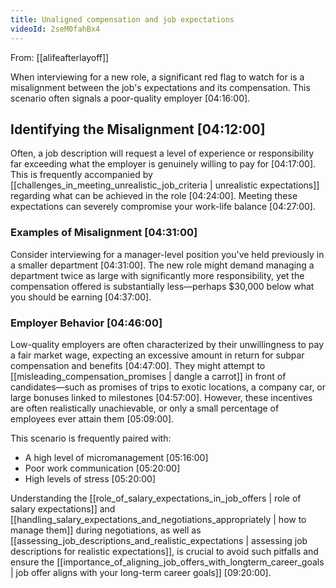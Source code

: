 ```yaml
---
title: Unaligned compensation and job expectations
videoId: 2seM0fahBx4
---
```


From: [[alifeafterlayoff]] <br/> 

When interviewing for a new role, a significant red flag to watch for is a misalignment between the job's expectations and its compensation. This scenario often signals a poor-quality employer <a class="yt-timestamp" data-t="04:16:00">[04:16:00]</a>.

## Identifying the Misalignment <a class="yt-timestamp" data-t="04:12:00">[04:12:00]</a>

Often, a job description will request a level of experience or responsibility far exceeding what the employer is genuinely willing to pay for <a class="yt-timestamp" data-t="04:17:00">[04:17:00]</a>. This is frequently accompanied by [[challenges_in_meeting_unrealistic_job_criteria | unrealistic expectations]] regarding what can be achieved in the role <a class="yt-timestamp" data-t="04:24:00">[04:24:00]</a>. Meeting these expectations can severely compromise your work-life balance <a class="yt-timestamp" data-t="04:27:00">[04:27:00]</a>.

### Examples of Misalignment <a class="yt-timestamp" data-t="04:31:00">[04:31:00]</a>
Consider interviewing for a manager-level position you've held previously in a smaller department <a class="yt-timestamp" data-t="04:31:00">[04:31:00]</a>. The new role might demand managing a department twice as large with significantly more responsibility, yet the compensation offered is substantially less—perhaps $30,000 below what you should be earning <a class="yt-timestamp" data-t="04:37:00">[04:37:00]</a>.

### Employer Behavior <a class="yt-timestamp" data-t="04:46:00">[04:46:00]</a>
Low-quality employers are often characterized by their unwillingness to pay a fair market wage, expecting an excessive amount in return for subpar compensation and benefits <a class="yt-timestamp" data-t="04:47:00">[04:47:00]</a>. They might attempt to [[misleading_compensation_promises | dangle a carrot]] in front of candidates—such as promises of trips to exotic locations, a company car, or large bonuses linked to milestones <a class="yt-timestamp" data-t="04:57:00">[04:57:00]</a>. However, these incentives are often realistically unachievable, or only a small percentage of employees ever attain them <a class="yt-timestamp" data-t="05:09:00">[05:09:00]</a>.

This scenario is frequently paired with:
*   A high level of micromanagement <a class="yt-timestamp" data-t="05:16:00">[05:16:00]</a>
*   Poor work communication <a class="yt-timestamp" data-t="05:20:00">[05:20:00]</a>
*   High levels of stress <a class="yt-timestamp" data-t="05:20:00">[05:20:00]</a>

Understanding the [[role_of_salary_expectations_in_job_offers | role of salary expectations]] and [[handling_salary_expectations_and_negotiations_appropriately | how to manage them]] during negotiations, as well as [[assessing_job_descriptions_and_realistic_expectations | assessing job descriptions for realistic expectations]], is crucial to avoid such pitfalls and ensure the [[importance_of_aligning_job_offers_with_longterm_career_goals | job offer aligns with your long-term career goals]] <a class="yt-timestamp" data-t="09:20:00">[09:20:00]</a>.